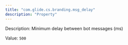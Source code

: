 ```yaml
---
title: "com.glide.cs.branding.msg_delay"
description: "Property"
---
```


Description: Minimum delay between bot messages (ms)

Value: `500`